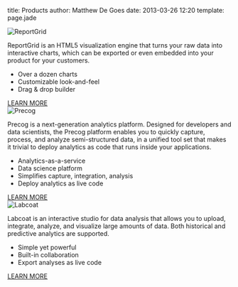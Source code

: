 title: Products
author: Matthew De Goes
date: 2013-03-26 12:20
template: page.jade

<div id="products-page-reportgrid">
    <img class="body-image align-center" src="/images/logo-light-reportgrid.png" alt="ReportGrid">
    <p>ReportGrid is an HTML5 visualization engine that turns your raw data into interactive charts, which can be exported or even embedded into your product for your customers.</p>
    <ul>
        <li>Over a dozen charts</li>
        <li>Customizable look-and-feel</li>
        <li>Drag &amp; drop builder</li>
    </ul>
    <a class="medium-button blue-background" href="/products/reportgrid/">LEARN MORE</a>
</div>
<div id="products-page-precog">
    <img class="body-image align-center" src="/images/logo-precog.png" alt="Precog">
    <p>Precog is a next-generation analytics platform. Designed for developers and data scientists, the Precog platform enables you to quickly capture, process, and analyze semi-structured data, in a unified tool set that makes it trivial to deploy analytics as code that runs inside your applications.</p>
    <ul>
        <li>Analytics-as-a-service</li>
        <li>Data science platform</li>
        <li>Simplifies capture, integration, analysis</li>
        <li>Deploy analytics as live code</li>
    </ul>
    <a class="medium-button blue-background" href="/products/precog/">LEARN MORE</a>
</div>
<div id="products-page-labcoat">
    <img class="body-image align-center" src="/images/logo-light-labcoat.png" alt="Labcoat">
    <p>Labcoat is an interactive studio for data analysis that allows you to upload, integrate, analyze, and visualize large amounts of data. Both historical and predictive analytics are supported.</p>
    <ul>
        <li>Simple yet powerful</li>
        <li>Built-in collaboration</li>
        <li>Export analyses as live code</li>
    </ul>
    <a class="medium-button blue-background" href="/products/labcoat/">LEARN MORE</a>
</div>
<div class="clear-both">
</div>